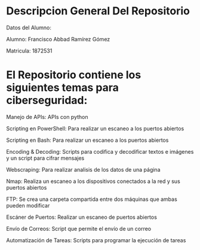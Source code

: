 # Descripcion General Del Repositorio 

Datos del Alumno:

Alumno: Francisco Abbad Ramírez Gómez

Matricula: 1872531


# El Repositorio contiene los siguientes temas para ciberseguridad:

Manejo de APIs: APIs con python

Scripting en PowerShell: Para realizar un escaneo a los puertos abiertos

Scripting en Bash: Para realizar un escaneo a los puertos abiertos

Encoding & Decoding: Scripts para codifica y decodificar textos e imágenes y un script para cifrar mensajes

Webscraping: Para realizar analisis de los datos de una página

Nmap: Realiza un escaneo a los dispositivos conectados a la red y sus puertos abiertos

FTP: Se crea una carpeta compartida entre dos máquinas que ambas pueden modificar

Escáner de Puertos: Realizar un escaneo de puertos abiertos

Envío de Correos: Script que permite el envío de un correo

Automatización de Tareas: Scripts para programar la ejecución de tareas
